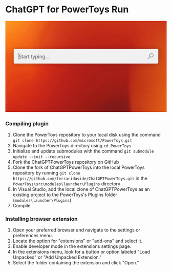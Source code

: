 # ChatGPT for PowerToys Run
![](./demo.gif)

### Compiling plugin
1. Clone the PowerToys repository to your local disk using the command `git clone https://github.com/microsoft/PowerToys.git`
1. Navigate to the PowerToys directory using `cd PowerToys`
1. Initialize and update submodules with the command `git submodule update --init --recursive`
1. Fork the ChatGPTPowerToys repository on GitHub
1. Clone the fork of ChatGPTPowerToys into the local PowerToys repository by running `git clone https://github.com/ferraridavide/ChatGPTPowerToys.git` in the `PowerToys\src\modules\launcher\Plugins` directory
1. In Visual Studio, add the local clone of ChatGPTPowerToys as an existing project to the PowerToys's Plugins folder (`modules\launcher\Plugins`)
1. Compile

### Installing browser extension
1. Open your preferred browser and navigate to the settings or preferences menu.
1. Locate the option for "extensions" or "add-ons" and select it.
1. Enable developer mode in the extensions settings page.
1. In the extensions menu, look for a button or option labeled "Load Unpacked" or "Add Unpacked Extension."
1. Select the folder containing the extension and click "Open."